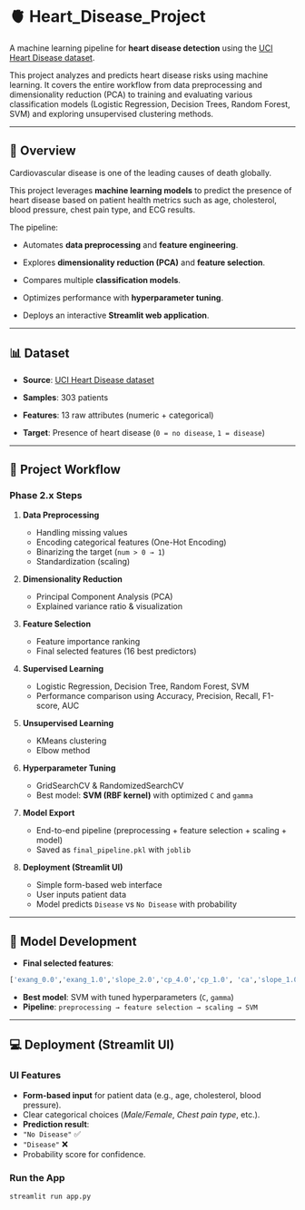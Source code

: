 # 🫀 Heart_Disease_Project

  
A machine learning pipeline for **heart disease detection** using the [UCI Heart Disease dataset](https://archive.ics.uci.edu/dataset/45/heart+disease).  

This project analyzes and predicts heart disease risks using machine learning. It covers the entire workflow from data preprocessing and dimensionality reduction (PCA) to training and evaluating various classification models (Logistic Regression, Decision Trees, Random Forest, SVM) and exploring unsupervised clustering methods.

  

---  

## 🌟 Overview

Cardiovascular disease is one of the leading causes of death globally.  

This project leverages **machine learning models** to predict the presence of heart disease based on patient health metrics such as age, cholesterol, blood pressure, chest pain type, and ECG results.

  

The pipeline:

- Automates **data preprocessing** and **feature engineering**.

- Explores **dimensionality reduction (PCA)** and **feature selection**.

- Compares multiple **classification models**.

- Optimizes performance with **hyperparameter tuning**.

- Deploys an interactive **Streamlit web application**.

  

---

  

## 📊 Dataset

- **Source**: [UCI Heart Disease dataset](https://archive.ics.uci.edu/dataset/45/heart+disease)  

- **Samples**: 303 patients  

- **Features**: 13 raw attributes (numeric + categorical)  

- **Target**: Presence of heart disease (`0 = no disease`, `1 = disease`)

  

---

  

## 🔄 Project Workflow

  

### Phase 2.x Steps

1. **Data Preprocessing**
    - Handling missing values
    - Encoding categorical features (One-Hot Encoding)
    - Binarizing the target (`num > 0 → 1`)
    - Standardization (scaling)

  

2. **Dimensionality Reduction**
    - Principal Component Analysis (PCA)
    - Explained variance ratio & visualization

  

3. **Feature Selection**
    - Feature importance ranking
    - Final selected features (16 best predictors)


4. **Supervised Learning**
    - Logistic Regression, Decision Tree, Random Forest, SVM
    - Performance comparison using Accuracy, Precision, Recall, F1-score, AUC
  

5. **Unsupervised Learning**

    - KMeans clustering
    - Elbow method 

  

6. **Hyperparameter Tuning**
    - GridSearchCV & RandomizedSearchCV
    - Best model: **SVM (RBF kernel)** with optimized `C` and `gamma`

  

7. **Model Export**
    - End-to-end pipeline (preprocessing + feature selection + scaling + model)
    - Saved as `final_pipeline.pkl` with `joblib`

  

8. **Deployment (Streamlit UI)**
    - Simple form-based web interface
    - User inputs patient data
    - Model predicts `Disease` vs `No Disease` with probability

  

---

  

## 🧠 Model Development

- **Final selected features**:
```python
['exang_0.0','exang_1.0','slope_2.0','cp_4.0','cp_1.0', 'ca','slope_1.0','thal_3.0','oldpeak','age',   'sex_0.0','cp_3.0','thalach','trestbps','chol','thal_7.0']
```
- **Best model**: SVM with tuned hyperparameters (`C`, `gamma`)  
- **Pipeline**: `preprocessing → feature selection → scaling → SVM`

---

## 💻 Deployment (Streamlit UI)

### UI Features
- **Form-based input** for patient data (e.g., age, cholesterol, blood pressure).
- Clear categorical choices (*Male/Female*, *Chest pain type*, etc.).
- **Prediction result**:  
- `"No Disease"` ✅  
- `"Disease"` ❌  
- Probability score for confidence.

### Run the App
```bash
streamlit run app.py
